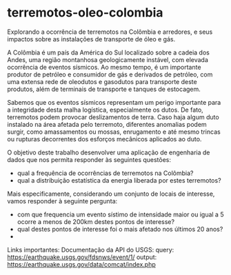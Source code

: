 # terremotos-oleo-colombia
Explorando a ocorrência de terremotos na Colômbia e arredores, e seus impactos sobre as instalações de transporte de óleo e gás.

A Colômbia é um país da América do Sul localizado sobre a cadeia dos Andes, uma região montanhosa geologicamente instável, com elevada ocorrência de eventos sísmicos. Ao mesmo tempo, é um importante produtor de petróleo e consumidor de gás e derivados de petróleo, com uma extensa rede de oleodutos e gasodutos para transporte deste produtos, além de terminais de transporte e tanques de estocagem.

Sabemos que os eventos sísmicos representam um perigo importante para a integridade desta malha logística, especialmente os dutos. De fato, terremotos podem provocar deslizamentos de terra. Caso haja algum duto instalado na área afetada pelo terremoto, diferentes anomalias podem surgir, como amassamentos ou mossas, enrugamento e até mesmo trincas ou rupturas decorrentes dos esforços mecânicos aplicados ao duto.

O objetivo deste trabalho desenvolver uma aplicação de engenharia de dados que nos permita responder às seguintes questões:
- qual a frequência de ocorrências de terremotos na Colômbia?
- qual a distribuição estatística da energia liberada por estes terremotos?

Mais especificamente, considerando um conjunto de locais de interesse, vamos responder à seguinte pergunta:
- com que frequencia um evento sístimo de intensidade maior ou igual a 5 ocorre a menos de 200km destes pontos de interesse?
- qual destes pontos de interesse foi o mais afetado nos últimos 20 anos?
- 

Links importantes:
Documentação da API do USGS:
query: https://earthquake.usgs.gov/fdsnws/event/1/
output: https://earthquake.usgs.gov/data/comcat/index.php

